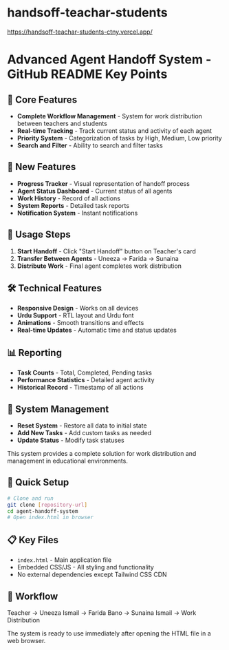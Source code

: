# handsoff-teachar-students
https://handsoff-teachar-students-ctny.vercel.app/
# Advanced Agent Handoff System - GitHub README Key Points

## 🌟 Core Features
- **Complete Workflow Management** - System for work distribution between teachers and students
- **Real-time Tracking** - Track current status and activity of each agent
- **Priority System** - Categorization of tasks by High, Medium, Low priority
- **Search and Filter** - Ability to search and filter tasks

## 🚀 New Features
- **Progress Tracker** - Visual representation of handoff process
- **Agent Status Dashboard** - Current status of all agents
- **Work History** - Record of all actions
- **System Reports** - Detailed task reports
- **Notification System** - Instant notifications

## 📱 Usage Steps
1. **Start Handoff** - Click "Start Handoff" button on Teacher's card
2. **Transfer Between Agents** - Uneeza → Farida → Sunaina
3. **Distribute Work** - Final agent completes work distribution

## 🛠️ Technical Features
- **Responsive Design** - Works on all devices
- **Urdu Support** - RTL layout and Urdu font
- **Animations** - Smooth transitions and effects
- **Real-time Updates** - Automatic time and status updates

## 📊 Reporting
- **Task Counts** - Total, Completed, Pending tasks
- **Performance Statistics** - Detailed agent activity
- **Historical Record** - Timestamp of all actions

## 🔧 System Management
- **Reset System** - Restore all data to initial state
- **Add New Tasks** - Add custom tasks as needed
- **Update Status** - Modify task statuses

This system provides a complete solution for work distribution and management in educational environments.

## 🎯 Quick Setup
```bash
# Clone and run
git clone [repository-url]
cd agent-handoff-system
# Open index.html in browser
```

## 📋 Key Files
- `index.html` - Main application file
- Embedded CSS/JS - All styling and functionality
- No external dependencies except Tailwind CSS CDN

## 🔄 Workflow
Teacher → Uneeza Ismail → Farida Bano → Sunaina Ismail → Work Distribution

The system is ready to use immediately after opening the HTML file in a web browser.
